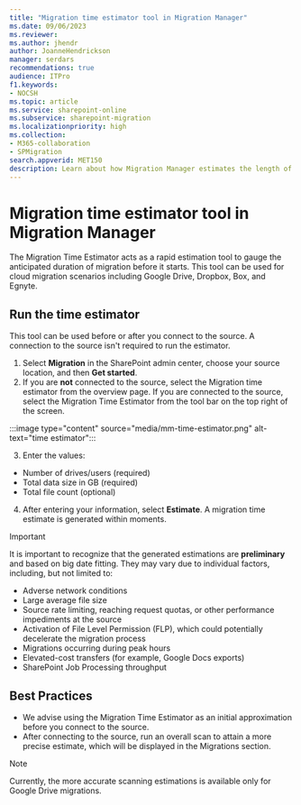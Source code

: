 ```yaml
---
title: "Migration time estimator tool in Migration Manager"
ms.date: 09/06/2023
ms.reviewer: 
ms.author: jhendr
author: JoanneHendrickson
manager: serdars
recommendations: true
audience: ITPro
f1.keywords:
- NOCSH
ms.topic: article
ms.service: sharepoint-online
ms.subservice: sharepoint-migration
ms.localizationpriority: high
ms.collection: 
- M365-collaboration
- SPMigration
search.appverid: MET150
description: Learn about how Migration Manager estimates the length of time your migration project will take to complete.
---
```

# Migration time estimator tool in Migration Manager

The Migration Time Estimator acts  as a rapid estimation tool to gauge the anticipated duration of migration before it starts. This tool can be used for cloud migration scenarios including Google Drive, Dropbox, Box, and Egnyte.

## Run the time estimator

This tool can be used before or after you connect to the source. A connection to the source isn't required to run the estimator.

1. Select **Migration** in the SharePoint admin center, choose your source location, and then **Get started**.
2. If you are **not** connected to the source, select the Migration time estimator from the overview page.  If you are connected to the source, select the Migration Time Estimator from the tool bar on the top right of the screen.

:::image type="content" source="media/mm-time-estimator.png" alt-text="time estimator":::



3. Enter the values:
  - Number of drives/users (required)
  - Total data size in GB (required)
  - Total file count (optional)

4. After entering your information, select **Estimate**. A migration time estimate is generated within moments.

>[!Important]
>It is important to recognize that the generated estimations are **preliminary** and based on big date fitting. They may vary due to individual factors, including, but not limited to:
>
>- Adverse network conditions
>- Large average file size
>- Source rate limiting, reaching request quotas, or other performance impediments at the source
>- Activation of File Level Permission (FLP), which could potentially decelerate the migration process
>- Migrations occurring during peak hours
>- Elevated-cost transfers (for example, Google Docs exports)
>- SharePoint Job Processing throughput

## Best Practices

- We advise using the Migration Time Estimator as an initial approximation before you connect to the source.
- After connecting to the source, run an overall scan to attain a more precise estimate, which will be displayed in the Migrations section.

>[!Note]
> Currently, the more accurate scanning estimations is available only for Google Drive migrations.


